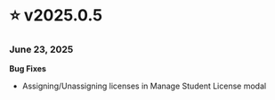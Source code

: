 # ⭐ v2025.0.5

### June 23, 2025

**Bug Fixes**

* Assigning/Unassigning licenses in Manage Student License modal
